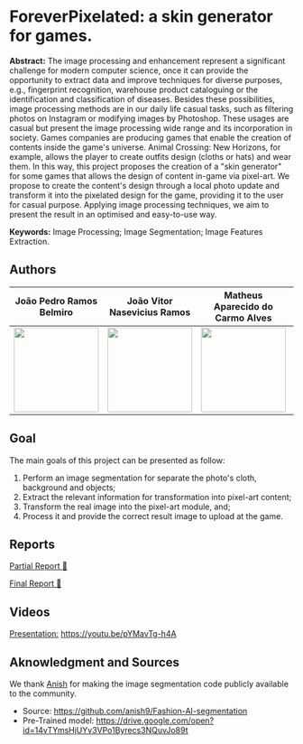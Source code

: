 # ForeverPixelated: a skin generator for games.

**Abstract:** The image processing and enhancement represent a significant challenge for modern computer science, once it can provide the opportunity to extract data and improve techniques for diverse purposes, e.g., fingerprint recognition, warehouse product cataloguing or the identification and classification of diseases.
Besides these possibilities, image processing methods are in our daily life casual tasks, such as filtering photos on Instagram or modifying images by Photoshop.
These usages are casual but present the image processing wide range and its incorporation in society.
Games companies are producing games that enable the creation of contents inside the game's universe.
Animal Crossing: New Horizons, for example, allows the player to create outfits design (cloths or hats) and wear them.
In this way, this project proposes the creation of a "skin generator" for some games that allows the design of content in-game via pixel-art.
We propose to create the content's design through a local photo update and transform it into the pixelated design for the game, providing it to the user for casual purpose.
Applying image processing techniques, we aim to present the result in an optimised and easy-to-use way.

**Keywords:** Image Processing; Image Segmentation; Image Features Extraction. 

## Authors

<table>
    <thead>
        <tr>
            <th align="center">João Pedro Ramos Belmiro</th>
            <th align="center">João Vitor Nasevicius Ramos</th>
            <th align="center">Matheus Aparecido do Carmo Alves</th>
            <th align="center">Victor Antonio de Oliveira</th>
        </tr>
    </thead>
    <tbody>
        <tr>
            <td align="center"><img src="https://scontent.fcpq15-1.fna.fbcdn.net/v/t1.0-9/39950280_2460691297291063_4192520879902556160_o.jpg?_nc_cat=109&_nc_sid=09cbfe&_nc_ohc=zdm2P1pfQEUAX8BpwVp&_nc_ht=scontent.fcpq15-1.fna&oh=1a4444d2653f6da2452176fb1af9f86c&oe=5F312919" width="150"></td>
            <td align="center"><img src="https://scontent.fqsc1-1.fna.fbcdn.net/v/t1.0-9/90703842_2806490996136495_1844750052052959232_o.jpg?_nc_cat=106&_nc_sid=09cbfe&_nc_ohc=KbKxJR2TDkMAX_wGkcf&_nc_ht=scontent.fqsc1-1.fna&oh=1a05ce5af756939aea565b9df042605f&oe=5F050D46" width="150"></td>
            <td align="center"><img src="https://scontent.fcpq15-1.fna.fbcdn.net/v/t1.0-9/52020863_2564805710214489_427311501779402752_n.jpg?_nc_cat=108&_nc_sid=09cbfe&_nc_ohc=ro4LoFBpKKEAX-j2f9x&_nc_ht=scontent.fcpq15-1.fna&oh=ea550ebd5494a085313e80e579b2e827&oe=5F323D1F" width="150"></td>
            <td align="center"><img src="https://scontent.fcpq15-1.fna.fbcdn.net/v/t1.0-9/101962499_3330872056936456_3111218822539902976_o.jpg?_nc_cat=110&_nc_sid=09cbfe&_nc_ohc=Dz8U0eY_4KUAX87DgRO&_nc_ht=scontent.fcpq15-1.fna&oh=adb98a2af1e27a00077e10d477195582&oe=5F32E67F" width="150"></td>
        </tr>
    </tbody>
</table>

## Goal

The main goals of this project can be presented as follow:

1. Perform an image segmentation for separate the photo's cloth, background and objects;
2. Extract the relevant information for transformation into pixel-art content;
3. Transform the real image into the pixel-art module, and;
4. Process it and provide the correct result image to upload at the game.

## Reports

[Partial Report :page_facing_up:](PartialReport.pdf) 

[Final Report :page_facing_up:](FinalReport.pdf) 

## Videos

[Presentation:](https://youtu.be/pYMavTg-h4A) https://youtu.be/pYMavTg-h4A

## Aknowledgment and Sources

We thank [Anish](https://github.com/anish9) for making the image segmentation code publicly available to the community. 
- Source: https://github.com/anish9/Fashion-AI-segmentation
- Pre-Trained model: https://drive.google.com/open?id=14vTYmsHjUYv3VPo1Byrecs3NQuvJo89t
